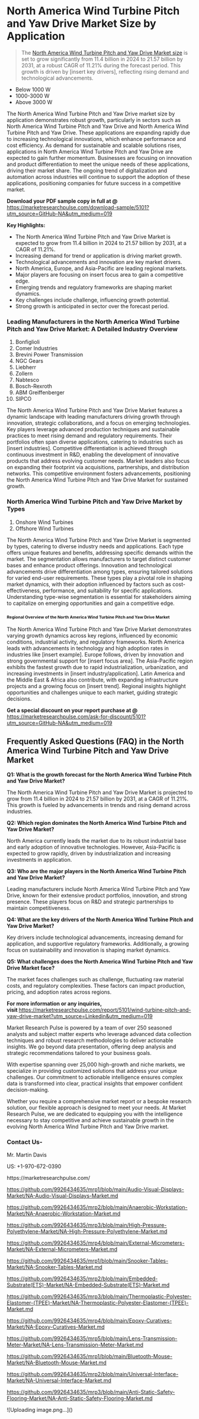 <h1>North America Wind Turbine Pitch and Yaw Drive Market&nbsp;Size by Application</h1><blockquote><p>The <a href="https://marketresearchpulse.com/download-sample/5101?utm_source=GitHub-NA&amp;utm_medium=019">North America Wind Turbine Pitch and Yaw Drive Market size</a> is set to grow significantly from 11.4 billion in 2024 to 21.57 billion by 2031, at a robust CAGR of 11.21% during the forecast period. This growth is driven by [insert key drivers], reflecting rising demand and technological advancements.</p></blockquote><ul><li>Below 1000 W<li> 1000-3000 W<li> Above 3000 W</li></ul><p>The North America Wind Turbine Pitch and Yaw Drive market size by application demonstrates robust growth, particularly in sectors such as North America Wind Turbine Pitch and Yaw Drive and North America Wind Turbine Pitch and Yaw Drive. These applications are expanding rapidly due to increasing technological innovations, which enhance performance and cost efficiency. As demand for sustainable and scalable solutions rises, applications in North America Wind Turbine Pitch and Yaw Drive are expected to gain further momentum. Businesses are focusing on innovation and product differentiation to meet the unique needs of these applications, driving their market share. The ongoing trend of digitalization and automation across industries will continue to support the adoption of these applications, positioning companies for future success in a competitive market.</p><p><strong>Download your PDF sample copy in full at @ </strong><a href="https://marketresearchpulse.com/download-sample/5101?utm_source=GitHub-NA&amp;utm_medium=019">https://marketresearchpulse.com/download-sample/5101?utm_source=GitHub-NA&amp;utm_medium=019</a></p><p><strong>Key Highlights: </strong></p><ul><li>The North America Wind Turbine Pitch and Yaw Drive Market is expected to grow from 11.4 billion in 2024 to 21.57 billion by 2031, at a CAGR of 11.21%.</li><li>Increasing demand for trend or application is driving market growth.</li><li>Technological advancements and innovation are key market drivers.</li><li>North America, Europe, and Asia-Pacific are leading regional markets.</li><li>Major players are focusing on insert focus area to gain a competitive edge.</li><li>Emerging trends and regulatory frameworks are shaping market dynamics.</li><li>Key challenges include challenge, influencing growth potential.</li><li>Strong growth is anticipated in sector over the forecast period.</li></ul><h3>Leading Manufacturers in the North America Wind Turbine Pitch and Yaw Drive Market: A Detailed Industry Overview</h3><ol><li>Bonfiglioli</li><li>Comer Industries</li><li>Brevini Power Transmission</li><li>NGC Gears</li><li>Liebherr</li><li>Zollern</li><li>Nabtesco</li><li>Bosch-Rexroth</li><li>ABM Greiffenberger</li><li>SIPCO</li></ol><div class="flex max-w-full flex-col flex-grow"><div class="min-h-8 text-message flex w-full flex-col items-end gap-2 whitespace-normal break-words [.text-message+&amp;]:mt-5" dir="auto" data-message-author-role="assistant" data-message-id="fd8432e4-4910-450d-b182-61b7bfb0a01f" data-message-model-slug="gpt-4o"><div class="flex w-full flex-col gap-1 empty:hidden first:pt-[3px]"><div class="markdown prose w-full break-words dark:prose-invert light"><p>The North America Wind Turbine Pitch and Yaw Drive Market features a dynamic landscape with leading manufacturers driving growth through innovation, strategic collaborations, and a focus on emerging technologies. Key players leverage advanced production techniques and sustainable practices to meet rising demand and regulatory requirements. Their portfolios often span diverse applications, catering to industries such as [insert industries]. Competitive differentiation is achieved through continuous investment in R&amp;D, enabling the development of innovative products that address evolving customer needs. Market leaders also focus on expanding their footprint via acquisitions, partnerships, and distribution networks. This competitive environment fosters advancements, positioning the North America Wind Turbine Pitch and Yaw Drive Market for sustained growth.</p></div></div></div></div><h3>North America Wind Turbine Pitch and Yaw Drive Market by Types</h3><ol><li>Onshore Wind Turbines<li> Offshore Wind Turbines</li></ol><div class="flex max-w-full flex-col flex-grow"><div class="min-h-8 text-message flex w-full flex-col items-end gap-2 whitespace-normal break-words [.text-message+&amp;]:mt-5" dir="auto" data-message-author-role="assistant" data-message-id="084470be-0bb7-4664-bddf-5156b4f41249" data-message-model-slug="gpt-4o-mini"><div class="flex w-full flex-col gap-1 empty:hidden first:pt-[3px]"><div class="markdown prose w-full break-words dark:prose-invert light"><p>The North America Wind Turbine Pitch and Yaw Drive Market is segmented by types, catering to diverse industry needs and applications. Each type offers unique features and benefits, addressing specific demands within the market. The segmentation allows manufacturers to target distinct customer bases and enhance product offerings. Innovation and technological advancements drive differentiation among types, ensuring tailored solutions for varied end-user requirements. These types play a pivotal role in shaping market dynamics, with their adoption influenced by factors such as cost-effectiveness, performance, and suitability for specific applications. Understanding type-wise segmentation is essential for stakeholders aiming to capitalize on emerging opportunities and gain a competitive edge.</p></div></div></div></div><h3><span style="font-size: 11px;">Regional Overview of the North America Wind Turbine Pitch and Yaw Drive Market</span></h3><div class="flex max-w-full flex-col flex-grow"><div class="min-h-8 text-message flex w-full flex-col items-end gap-2 whitespace-normal break-words [.text-message+&amp;]:mt-5" dir="auto" data-message-author-role="assistant" data-message-id="e9038762-ce64-4e30-91c9-9bd413514231" data-message-model-slug="gpt-4o-mini"><div class="flex w-full flex-col gap-1 empty:hidden first:pt-[3px]"><div class="markdown prose w-full break-words dark:prose-invert light"><p>The North America Wind Turbine Pitch and Yaw Drive Market demonstrates varying growth dynamics across key regions, influenced by economic conditions, industrial activity, and regulatory frameworks. North America leads with advancements in technology and high adoption rates in industries like [insert example]. Europe follows, driven by innovation and strong governmental support for [insert focus area]. The Asia-Pacific region exhibits the fastest growth due to rapid industrialization, urbanization, and increasing investments in [insert industry/application]. Latin America and the Middle East &amp; Africa also contribute, with expanding infrastructure projects and a growing focus on [insert trend]. Regional insights highlight opportunities and challenges unique to each market, guiding strategic decisions.</p></div></div></div></div><p><strong>Get a special discount on your report purchase at @ </strong><a href="https://marketresearchpulse.com/ask-for-discount/5101?utm_source=GitHub-NA&amp;utm_medium=019">https://marketresearchpulse.com/ask-for-discount/5101?utm_source=GitHub-NA&amp;utm_medium=019</a></p><h2>Frequently Asked Questions (FAQ) in the North America Wind Turbine Pitch and Yaw Drive Market</h2><p><strong>Q1: What is the growth forecast for the North America Wind Turbine Pitch and Yaw Drive Market?</strong></p><p>The North America Wind Turbine Pitch and Yaw Drive Market is projected to grow from 11.4 billion in 2024 to 21.57 billion by 2031, at a CAGR of 11.21%. This growth is fueled by advancements in trends and rising demand across industries.</p><p><strong>Q2: Which region dominates the North America Wind Turbine Pitch and Yaw Drive Market?</strong></p><p>North America currently leads the market due to its robust industrial base and early adoption of innovative technologies. However, Asia-Pacific is expected to grow rapidly, driven by industrialization and increasing investments in application.</p><p><strong>Q3: Who are the major players in the North America Wind Turbine Pitch and Yaw Drive Market?</strong></p><p>Leading manufacturers include North America Wind Turbine Pitch and Yaw Drive, known for their extensive product portfolios, innovation, and strong presence. These players focus on R&amp;D and strategic partnerships to maintain competitiveness.</p><p><strong>Q4: What are the key drivers of the North America Wind Turbine Pitch and Yaw Drive Market?</strong></p><p>Key drivers include technological advancements, increasing demand for application, and supportive regulatory frameworks. Additionally, a growing focus on sustainability and innovation is shaping market dynamics.</p><p><strong>Q5: What challenges does the North America Wind Turbine Pitch and Yaw Drive Market face?</strong></p><p>The market faces challenges such as challenge, fluctuating raw material costs, and regulatory complexities. These factors can impact production, pricing, and adoption rates across regions.</p><p><strong>For more information or any inquiries, visit&nbsp;</strong><a href="https://marketresearchpulse.com/report/5101/wind-turbine-pitch-and-yaw-drive-market?utm_source=Linkedin&utm_medium=019">https://marketresearchpulse.com/report/5101/wind-turbine-pitch-and-yaw-drive-market?utm_source=Linkedin&utm_medium=019</a></p><p>Market Research Pulse is powered by a team of over 250 seasoned analysts and subject matter experts who leverage advanced data collection techniques and robust research methodologies to deliver actionable insights. We go beyond data presentation, offering deep analysis and strategic recommendations tailored to your business goals.</p><p>With expertise spanning over 25,000 high-growth and niche markets, we specialize in providing customized solutions that address your unique challenges. Our commitment to actionable intelligence ensures complex data is transformed into clear, practical insights that empower confident decision-making.</p><p>Whether you require a comprehensive market report or a bespoke research solution, our flexible approach is designed to meet your needs. At Market Research Pulse, we are dedicated to equipping you with the intelligence necessary to stay competitive and achieve sustainable growth in the evolving North America Wind Turbine Pitch and Yaw Drive market.</p><h3><strong>Contact Us-</strong></h3><p>Mr. Martin Davis</p><p>US: +1-970-672-0390</p><p>https://marketresearchpulse.com/</p><p><a href="https://github.com/9926434635/mrp1/blob/main/Audio-Visual-Displays-Market/NA-Audio-Visual-Displays-Market.md">https://github.com/9926434635/mrp1/blob/main/Audio-Visual-Displays-Market/NA-Audio-Visual-Displays-Market.md</a></p><p><a href="https://github.com/9926434635/mrp2/blob/main/Anaerobic-Workstation-Market/NA-Anaerobic-Workstation-Market.md">https://github.com/9926434635/mrp2/blob/main/Anaerobic-Workstation-Market/NA-Anaerobic-Workstation-Market.md</a></p><p><a href="https://github.com/9926434635/mrp3/blob/main/High-Pressure-Polyethylene-Market/NA-High-Pressure-Polyethylene-Market.md">https://github.com/9926434635/mrp3/blob/main/High-Pressure-Polyethylene-Market/NA-High-Pressure-Polyethylene-Market.md</a></p><p><a href="https://github.com/9926434635/mrp4/blob/main/External-Micrometers-Market/NA-External-Micrometers-Market.md">https://github.com/9926434635/mrp4/blob/main/External-Micrometers-Market/NA-External-Micrometers-Market.md</a></p><p><a href="https://github.com/9926434635/mrp1/blob/main/Snooker-Tables-Market/NA-Snooker-Tables-Market.md">https://github.com/9926434635/mrp1/blob/main/Snooker-Tables-Market/NA-Snooker-Tables-Market.md</a></p><p><a href="https://github.com/9926434635/mrp2/blob/main/Embedded-Substrate(ETS)-Market/NA-Embedded-Substrate(ETS)-Market.md">https://github.com/9926434635/mrp2/blob/main/Embedded-Substrate(ETS)-Market/NA-Embedded-Substrate(ETS)-Market.md</a></p><p><a href="https://github.com/9926434635/mrp3/blob/main/Thermoplastic-Polyester-Elastomer-(TPEE)-Market/NA-Thermoplastic-Polyester-Elastomer-(TPEE)-Market.md">https://github.com/9926434635/mrp3/blob/main/Thermoplastic-Polyester-Elastomer-(TPEE)-Market/NA-Thermoplastic-Polyester-Elastomer-(TPEE)-Market.md</a></p><p><a href="https://github.com/9926434635/mrp4/blob/main/Epoxy-Curatives-Market/NA-Epoxy-Curatives-Market.md">https://github.com/9926434635/mrp4/blob/main/Epoxy-Curatives-Market/NA-Epoxy-Curatives-Market.md</a></p><p><a href="https://github.com/9926434635/mrp5/blob/main/Lens-Transmission-Meter-Market/NA-Lens-Transmission-Meter-Market.md">https://github.com/9926434635/mrp5/blob/main/Lens-Transmission-Meter-Market/NA-Lens-Transmission-Meter-Market.md</a></p><p><a href="https://github.com/9926434635/mrp1/blob/main/Bluetooth-Mouse-Market/NA-Bluetooth-Mouse-Market.md">https://github.com/9926434635/mrp1/blob/main/Bluetooth-Mouse-Market/NA-Bluetooth-Mouse-Market.md</a></p><p><a href="https://github.com/9926434635/mrp2/blob/main/Universal-Interface-Market/NA-Universal-Interface-Market.md">https://github.com/9926434635/mrp2/blob/main/Universal-Interface-Market/NA-Universal-Interface-Market.md</a></p><p><a href="https://github.com/9926434635/mrp3/blob/main/Anti-Static-Safety-Flooring-Market/NA-Anti-Static-Safety-Flooring-Market.md">https://github.com/9926434635/mrp3/blob/main/Anti-Static-Safety-Flooring-Market/NA-Anti-Static-Safety-Flooring-Market.md</a></p>
![Uploading image.png…]()
